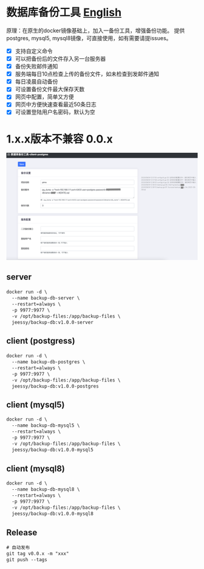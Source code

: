 # 数据库备份工具 [English](README-EN.md)
  原理：在原生的docker镜像基础上，加入一备份工具，增强备份功能。
  提供postgres, mysql5, mysql8镜像，可直接使用，如有需要请提issues。
  - [X] 支持自定义命令
  - [X] 可以把备份后的文件存入另一台服务器
  - [X] 备份失败邮件通知
  - [X] 服务端每日10点检查上传的备份文件，如未检查到发邮件通知
  - [X] 每日凌晨自动备份
  - [X] 可设置备份文件最大保存天数
  - [x] 网页中配置，简单又方便
  - [x] 网页中方便快速查看最近50条日志
  - [x] 可设置登陆用户名密码，默认为空

# 1.x.x版本不兼容 0.0.x
![avatar](backup-db-web.png)


## server
```
docker run -d \
  --name backup-db-server \
  --restart=always \
  -p 9977:9977 \
  -v /opt/backup-files:/app/backup-files \
  jeessy/backup-db:v1.0.0-server
```


## client (postgress)
```
docker run -d \
  --name backup-db-postgres \
  --restart=always \
  -p 9977:9977 \
  -v /opt/backup-files:/app/backup-files \
  jeessy/backup-db:v1.0.0-postgres
```

## client (mysql5)
```
docker run -d \
  --name backup-db-mysql5 \
  --restart=always \
  -p 9977:9977 \
  -v /opt/backup-files:/app/backup-files \
  jeessy/backup-db:v1.0.0-mysql5
```

## client (mysql8)
```
docker run -d \
  --name backup-db-mysql8 \
  --restart=always \
  -p 9977:9977 \
  -v /opt/backup-files:/app/backup-files \
  jeessy/backup-db:v1.0.0-mysql8
```

## Release
```
# 自动发布
git tag v0.0.x -m "xxx" 
git push --tags
```